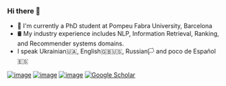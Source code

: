 ### Hi there 👋

- 🔭 I'm currently a PhD student at Pompeu Fabra University, Barcelona
- 🛢 My industry experience includes NLP, Information Retrieval, Ranking, and Recommender systems domains.
- I speak Ukrainian🇺🇦, English🇬🇧🇺🇸, Russian🏳️ and poco de Español🇪🇸


[![image](https://img.shields.io/badge/Personal%20page-000000?style=for-the-badge&logo=About.me&logoColor=white)](https://www.trokhymovych.com/)
[![image](https://img.shields.io/badge/LinkedIn-0077B5?style=for-the-badge&logo=linkedin&logoColor=white)](https://www.linkedin.com/in/trokhymovych/)
[![image](https://img.shields.io/badge/GitHub-100000?style=for-the-badge&logo=github&logoColor=white)](https://github.com/trokhymovych)
[![Google Scholar](https://img.shields.io/badge/Google%20Scholar-4285F4?style=for-the-badge&logo=google-scholar&logoColor=white)](https://scholar.google.com/citations?user=RyptuYsAAAAJ&hl=en)
<!-- [![image](https://img.shields.io/badge/Medium-12100E?style=for-the-badge&logo=medium&logoColor=white)](https://medium.com/@trokhymovych) -->
